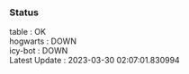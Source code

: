 ### Status


table : OK  
hogwarts : DOWN  
icy-bot : DOWN  
Latest Update : 2023-03-30 02:07:01.830994

